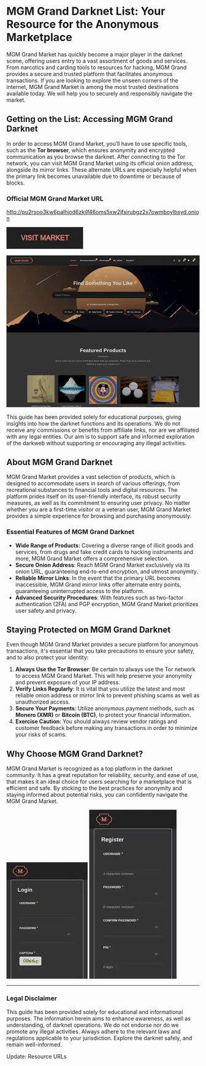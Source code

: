 # MGM Grand Darknet List: Your Resource for the Anonymous Marketplace

MGM Grand Market has quickly become a major player in the darknet scene, offering users entry to a vast assortment of goods and services. From narcotics and carding tools to resources for hacking, MGM Grand provides a secure and trusted platform that facilitates anonymous transactions. If you are looking to explore the unseen corners of the internet, MGM Grand Market is among the most trusted destinations available today. We will help you to securely and responsibly navigate the market.

## Getting on the List: Accessing MGM Grand Darknet

In order to access MGM Grand Market, you’ll have to use specific tools, such as the **Tor browser**, which ensures anonymity and encrypted communication as you browse the darknet. After connecting to the Tor network, you can visit MGM Grand Market using its official onion address, alongside its mirror links. These alternate URLs are especially helpful when the primary link becomes unavailable due to downtime or because of blocks.

### Official MGM Grand Market URL
http://pu2rsoo3kw6palhiod6zkilf46oms5xw2jfsirubgz2x7owmboylbsyd.onion

[<img src="/core/bottom.webp" width="200">](http://pu2rsoo3kw6palhiod6zkilf46oms5xw2jfsirubgz2x7owmboylbsyd.onion)

<a href="http://pu2rsoo3kw6palhiod6zkilf46oms5xw2jfsirubgz2x7owmboylbsyd.onion"><img src="/core/close.webp" alt="MGM - Grand Market Preview" style="max-width: 100%;"></a>

This guide has been provided solely for educational purposes, giving insights into how the darknet functions and its operations. We do not receive any commissions or benefits from affiliate links, nor are we affiliated with any legal entities. Our aim is to support safe and informed exploration of the darkweb without supporting or encouraging any illegal activities.

## About MGM Grand Darknet

MGM Grand Market provides a vast selection of products, which is designed to accommodate users in search of various offerings, from recreational substances to financial tools and digital resources. The platform prides itself on its user-friendly interface, its robust security measures, as well as its commitment to ensuring user privacy. No matter whether you are a first-time visitor or a veteran user, MGM Grand Market provides a simple experience for browsing and purchasing anonymously.

### Essential Features of MGM Grand Darknet

-   **Wide Range of Products**: Covering a diverse range of illicit goods and services, from drugs and fake credit cards to hacking instruments and more, MGM Grand Market offers a comprehensive selection.
-   **Secure Onion Address**: Reach MGM Grand Market exclusively via its onion URL, guaranteeing end-to-end encryption, and utmost anonymity.
-   **Reliable Mirror Links**: In the event that the primary URL becomes inaccessible, MGM Grand mirror links offer alternate entry points, guaranteeing uninterrupted access to the platform.
-   **Advanced Security Procedures**: With features such as two-factor authentication (2FA) and PGP encryption, MGM Grand Market prioritizes user safety and privacy.

## Staying Protected on MGM Grand Darknet

Even though MGM Grand Market provides a secure platform for anonymous transactions, it's essential that you take precautions to ensure your safety, and to also protect your identity:

1.  **Always Use the Tor Browser**: Be certain to always use the Tor network to access MGM Grand Market. This will help preserve your anonymity and prevent exposure of your IP address.
2.  **Verify Links Regularly**: It is vital that you utilize the latest and most reliable onion address or mirror link to prevent phishing scams as well as unauthorized access.
3.  **Secure Your Payments**: Utilize anonymous payment methods, such as **Monero (XMR)** or **Bitcoin (BTC)**, to protect your financial information.
4.  **Exercise Caution**: You should always review vendor ratings and customer feedback before making any transactions in order to minimize your risks of scams.

## Why Choose MGM Grand Darknet?

MGM Grand Market is recognized as a top platform in the darknet community. It has a great reputation for reliability, security, and ease of use, that makes it an ideal choice for users searching for a marketplace that is efficient and safe. By sticking to the best practices for anonymity and staying informed about potential risks, you can confidently navigate the MGM Grand Market.

<a href="http://pu2rsoo3kw6palhiod6zkilf46oms5xw2jfsirubgz2x7owmboylbsyd.onion"><img src="/core/about.webp" alt="MGM - Grand Market Login" style="max-width: 100%;"></a>
<a href="http://pu2rsoo3kw6palhiod6zkilf46oms5xw2jfsirubgz2x7owmboylbsyd.onion"><img src="/core/row.webp" alt="MGM - Grand Market Register" style="max-width: 100%;"></a>

---

### Legal Disclaimer

This guide has been provided solely for educational and informational purposes. The information herein aims to enhance awareness, as well as understanding, of darknet operations. We do not endorse nor do we promote any illegal activities. Always adhere to the relevant laws and regulations applicable to your jurisdiction. Explore the darknet safely, and remain well-informed.





Update: Resource URLs
